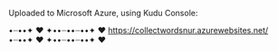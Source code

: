 Uploaded to Microsoft Azure, using Kudu Console: 

•┈••✦ ❤ ✦••┈••┈••✦ ❤ 
https://collectwordsnur.azurewebsites.net/
•┈••✦ ❤ ✦••┈••┈••✦ ❤
